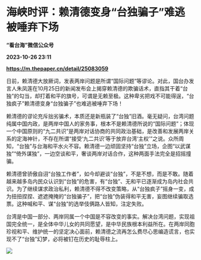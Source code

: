 # 海峡时评：赖清德变身“台独骗子”难逃被唾弃下场
**“看台海”微信公众号**

**2023-10-26 23:11**

**https://m.thepaper.cn/detail/25083059**

日前，赖清德大放厥词，发表两岸问题是所谓“国际问题”等谬论。对此，国台办发言人朱凤莲在10月25日的新闻发布会上揭穿赖清德的欺骗话术，直指其干着“台独”的勾当，却打着和平的旗号，可谓是无赖至极。这种卑劣把戏不可能得逞，“台独疯子”赖清德变身“台独骗子”也难逃被唾弃下场！

赖清德的谬论充斥拙劣骗术，本质还是新瓶装了“台独”旧酒。毫无疑问，台湾问题纯属中国内政，是两岸中国人的家务事，根本不是赖清德所说的“国际问题”；体现一个中国原则的“九二共识”是两岸对话协商的共同政治基础，是改善和发展两岸关系的定海神针，不存在所谓“接受‘九二共识’等于放弃台湾‘主权’”之说。众所周知，“台独”与台海和平水火不容。赖清德一边顽固坚持“台独”立场，企图“以武谋独”“倚外谋独”，一边空谈和平，奢谈两岸对话合作，这种两面手法完全是招摇撞骗。

赖清德曾骄傲自诩“台独工作者”，如今却避谈“台独”，不是不想，而是不敢。随着越来越多岛内民众认识到“台独”的危害，有“台独”、无和平已逐渐成为岛内社会共识。为了继续谋求政治私利，赖清德不得不改变策略，从“台独疯子”摇身一变，成为扭扭捏捏、遮遮掩掩的“台独骗子”，把“台独”伪装得和平无害，妄图继续骗取选票。这种喊和平、谋“台独”的选举伎俩路人皆知，注定失败。

台湾是中国一部分、两岸同属一个中国是不容改变的事实。解决台湾问题，实现祖国完全统一，是全体中华儿女的共同愿望，是中华民族根本利益所在。在两岸同胞珍视和平、维护统一的坚定决心面前，赖清德之流再怎么费尽心思编造谎言，也实现不了“台独”幻梦，必将被钉在历史的耻辱柱上。

![](https://imagecloud.thepaper.cn/thepaper/image/275/871/105.jpg)